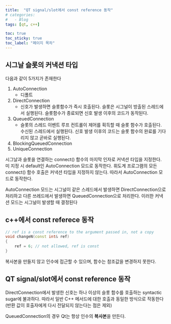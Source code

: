 ```yaml
---
title:  "QT signal/slot에서 const reference 동작"
# categories:
#   - Blog
tags: [qt, c++]

toc: true
toc_sticky: true
toc_label: "페이지 목차"
---
```


## 시그날 슬롯의 커낵션 타입
다음과 같이 5가지가 존재한다  
1. AutoConnection
   - 디폴트
2. DirectConnection
   - 신호가 발생하면 슬롯함수가 즉시 호출된다. 슬롯은 시그널이 방출된 스레드에서 실행된다. 슬롯함수가 종료되면 신호 발생 이후의 코드가 동작된다.
3. QueuedConnection
   - 슬롯의 스레드 이벤트 루프 컨트롤이 제어를 획득할 때 슬롯 함수가 호출된다. 수신된 스레드에서 실행된다. 신호 발생 이후의 코드는 슬롯 함수의 완료를 기다리지 않고 곧바로 실행된다.
4. BlockingQueuedConnection
5. UniqueConnection

시그날과 슬롯을 연결하는 connect() 함수의 마지막 인자로 커낵션 타입을 지정한다. 미 지정 시 default인 AutoConnection 모드로 동작한다. 휘도계 프로그램의 모든 connect() 함수 호출은 커낵션 타입을 지정하지 않는다. 따라서 AutoConnection 모드로 동작한다.  

AutoConnection 모드는 시그널이 같은 스레드에서 발생하면 DirectConnection으로 처리하고 다른 쓰레드에서 발생하면 QueuedConnection으로 처리한다. 이러한 커낵션 모드는 시그널이 발생할 때 결정된다
<br/>

## c++에서 const referece 동작
```c++
// ref is a const reference to the argument passed in, not a copy
void changeN(const int& ref)
{
    ref = 6; // not allowed, ref is const
}
```

복사본을 만들지 않고 인수에 접근할 수 있으며, 함수는 참조값을 변경하지 못한다.

## QT signal/slot에서 const reference 동작
DirectConnection에서 발생한 신호는 하나 이상의 슬롯 함수를 호출하는 syntactic sugar에 불과하다. 따라서 일반 C++ 메서드에 대한 호출과 동일한 방식으로 작동한다 (반환 값이 호출자에게 다시 전달되지 않는다는 점은 제외)

QueuedConnection의 경우 Qt는 항상 인수의 **복사본**을 만든다.